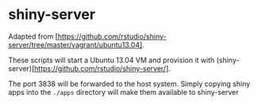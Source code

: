 shiny-server
===============

Adapted from [https://github.com/rstudio/shiny-server/tree/master/vagrant/ubuntu13.04].

These scripts will start a Ubuntu 13.04 VM and provision it with (shiny-server)[https://github.com/rstudio/shiny-server/].

The port 3838 will be forwarded to the host system.
Simply copying shiny apps into the `./apps` directory will make them available to shiny-server
